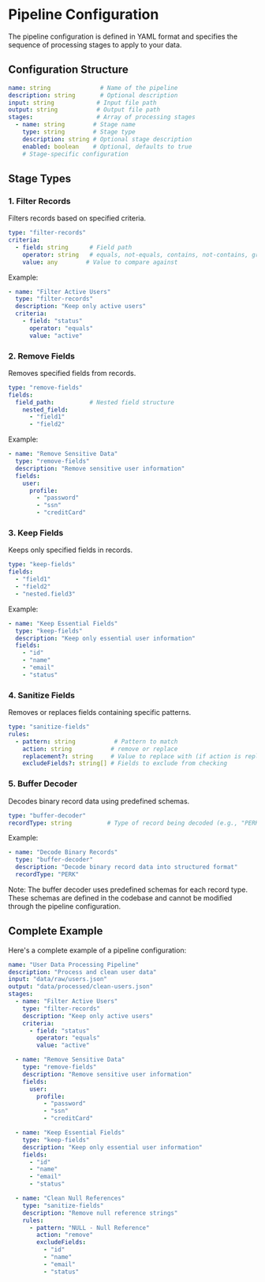 # Pipeline Configuration

The pipeline configuration is defined in YAML format and specifies the sequence of processing stages to apply to your data.

## Configuration Structure

```yaml
name: string              # Name of the pipeline
description: string       # Optional description
input: string            # Input file path
output: string           # Output file path
stages:                  # Array of processing stages
  - name: string        # Stage name
    type: string        # Stage type
    description: string # Optional stage description
    enabled: boolean    # Optional, defaults to true
    # Stage-specific configuration
```

## Stage Types

### 1. Filter Records
Filters records based on specified criteria.

```yaml
type: "filter-records"
criteria:
  - field: string      # Field path
    operator: string   # equals, not-equals, contains, not-contains, greater-than, less-than
    value: any        # Value to compare against
```

Example:
```yaml
- name: "Filter Active Users"
  type: "filter-records"
  description: "Keep only active users"
  criteria:
    - field: "status"
      operator: "equals"
      value: "active"
```

### 2. Remove Fields
Removes specified fields from records.

```yaml
type: "remove-fields"
fields:
  field_path:          # Nested field structure
    nested_field:
      - "field1"
      - "field2"
```

Example:
```yaml
- name: "Remove Sensitive Data"
  type: "remove-fields"
  description: "Remove sensitive user information"
  fields:
    user:
      profile:
        - "password"
        - "ssn"
        - "creditCard"
```

### 3. Keep Fields
Keeps only specified fields in records.

```yaml
type: "keep-fields"
fields:
  - "field1"
  - "field2"
  - "nested.field3"
```

Example:
```yaml
- name: "Keep Essential Fields"
  type: "keep-fields"
  description: "Keep only essential user information"
  fields:
    - "id"
    - "name"
    - "email"
    - "status"
```

### 4. Sanitize Fields
Removes or replaces fields containing specific patterns.

```yaml
type: "sanitize-fields"
rules:
  - pattern: string           # Pattern to match
    action: string           # remove or replace
    replacement?: string     # Value to replace with (if action is replace)
    excludeFields?: string[] # Fields to exclude from checking
```

### 5. Buffer Decoder
Decodes binary record data using predefined schemas.

```yaml
type: "buffer-decoder"
recordType: string          # Type of record being decoded (e.g., "PERK", "SPEL")
```

Example:
```yaml
- name: "Decode Binary Records"
  type: "buffer-decoder"
  description: "Decode binary record data into structured format"
  recordType: "PERK"
```

Note: The buffer decoder uses predefined schemas for each record type. These schemas are defined in the codebase and cannot be modified through the pipeline configuration.

## Complete Example

Here's a complete example of a pipeline configuration:

```yaml
name: "User Data Processing Pipeline"
description: "Process and clean user data"
input: "data/raw/users.json"
output: "data/processed/clean-users.json"
stages:
  - name: "Filter Active Users"
    type: "filter-records"
    description: "Keep only active users"
    criteria:
      - field: "status"
        operator: "equals"
        value: "active"

  - name: "Remove Sensitive Data"
    type: "remove-fields"
    description: "Remove sensitive user information"
    fields:
      user:
        profile:
          - "password"
          - "ssn"
          - "creditCard"

  - name: "Keep Essential Fields"
    type: "keep-fields"
    description: "Keep only essential user information"
    fields:
      - "id"
      - "name"
      - "email"
      - "status"

  - name: "Clean Null References"
    type: "sanitize-fields"
    description: "Remove null reference strings"
    rules:
      - pattern: "NULL - Null Reference"
        action: "remove"
        excludeFields:
          - "id"
          - "name"
          - "email"
          - "status"
``` 